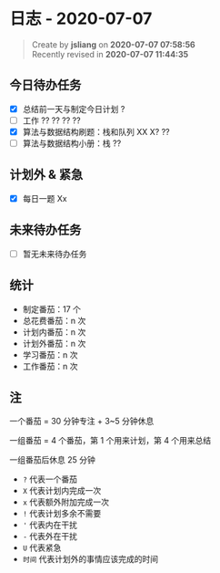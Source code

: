 日志 - 2020-07-07
===

> Create by **jsliang** on **2020-07-07 07:58:56**  
> Recently revised in **2020-07-07 11:44:35**  

## 今日待办任务

* [x] 总结前一天与制定今日计划 ?
* [ ] 工作 ?? ?? ?? ??
* [x] 算法与数据结构刷题：栈和队列 XX X? ??
* [ ] 算法与数据结构小册：栈 ??

## 计划外 & 紧急

* [x] 每日一题 Xx

## 未来待办任务

* [ ] 暂无未来待办任务

## 统计

* 制定番茄：17 个
* 总花费番茄：n 次
* 计划内番茄：n 次
* 计划外番茄：n 次
* 学习番茄：n 次
* 工作番茄：n 次

## 注

一个番茄 = 30 分钟专注 + 3~5 分钟休息

一组番茄 = 4 个番茄，第 1 个用来计划，第 4 个用来总结

一组番茄后休息 25 分钟

* `?` 代表一个番茄
* `X` 代表计划内完成一次
* `x` 代表额外附加完成一次
* `!` 代表计划多余不需要
* `'` 代表内在干扰
* `-` 代表外在干扰
* `U` 代表紧急
* `时间` 代表计划外的事情应该完成的时间
